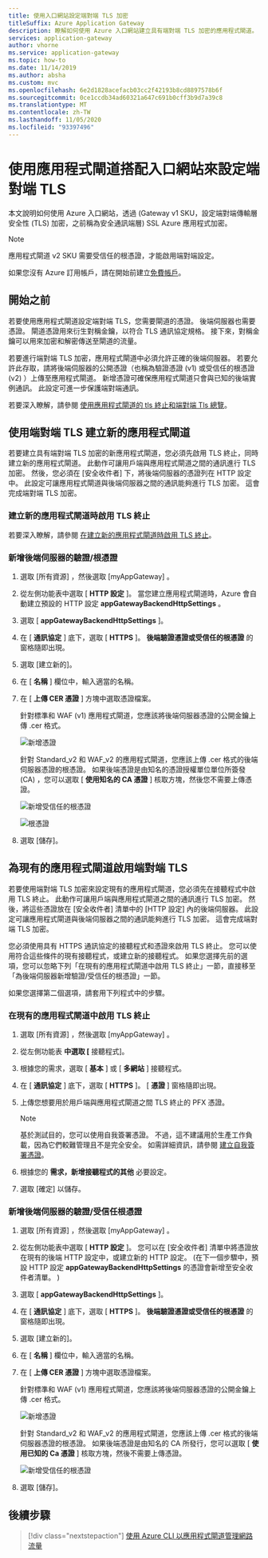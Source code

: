 ```yaml
---
title: 使用入口網站設定端對端 TLS 加密
titleSuffix: Azure Application Gateway
description: 瞭解如何使用 Azure 入口網站建立具有端對端 TLS 加密的應用程式閘道。
services: application-gateway
author: vhorne
ms.service: application-gateway
ms.topic: how-to
ms.date: 11/14/2019
ms.author: absha
ms.custom: mvc
ms.openlocfilehash: 6e2d1828acefacb03cc2f42193b8cd8897578b6f
ms.sourcegitcommit: 0ce1ccdb34ad60321a647c691b0cff3b9d7a39c8
ms.translationtype: MT
ms.contentlocale: zh-TW
ms.lasthandoff: 11/05/2020
ms.locfileid: "93397496"
---
```

# <a name="configure-end-to-end-tls-by-using-application-gateway-with-the-portal"></a>使用應用程式閘道搭配入口網站來設定端對端 TLS

本文說明如何使用 Azure 入口網站，透過 (Gateway v1 SKU，設定端對端傳輸層安全性 (TLS) 加密，之前稱為安全通訊端層) SSL Azure 應用程式加密。

> [!NOTE]
> 應用程式閘道 v2 SKU 需要受信任的根憑證，才能啟用端對端設定。

如果您沒有 Azure 訂用帳戶，請在開始前建立[免費帳戶](https://azure.microsoft.com/free/?WT.mc_id=A261C142F)。

## <a name="before-you-begin"></a>開始之前

若要使用應用程式閘道設定端對端 TLS，您需要閘道的憑證。 後端伺服器也需要憑證。 閘道憑證用來衍生對稱金鑰，以符合 TLS 通訊協定規格。 接下來，對稱金鑰可以用來加密和解密傳送至閘道的流量。 

若要進行端對端 TLS 加密，應用程式閘道中必須允許正確的後端伺服器。 若要允許此存取，請將後端伺服器的公開憑證（也稱為驗證憑證 (v1) 或受信任的根憑證 (v2) ）上傳至應用程式閘道。 新增憑證可確保應用程式閘道只會與已知的後端實例通訊。 此設定可進一步保護端對端通訊。

若要深入瞭解，請參閱 [使用應用程式閘道的 tls 終止和端對端 Tls 總覽](./ssl-overview.md)。

## <a name="create-a-new-application-gateway-with-end-to-end-tls"></a>使用端對端 TLS 建立新的應用程式閘道

若要建立具有端對端 TLS 加密的新應用程式閘道，您必須先啟用 TLS 終止，同時建立新的應用程式閘道。 此動作可讓用戶端與應用程式閘道之間的通訊進行 TLS 加密。 然後，您必須在 [安全收件者] 下，將後端伺服器的憑證列在 HTTP 設定中。 此設定可讓應用程式閘道與後端伺服器之間的通訊能夠進行 TLS 加密。 這會完成端對端 TLS 加密。

### <a name="enable-tls-termination-while-creating-a-new-application-gateway"></a>建立新的應用程式閘道時啟用 TLS 終止

若要深入瞭解，請參閱 [在建立新的應用程式閘道時啟用 TLS 終止](./create-ssl-portal.md)。

### <a name="add-authenticationroot-certificates-of-back-end-servers"></a>新增後端伺服器的驗證/根憑證

1. 選取 [所有資源]  ，然後選取 [myAppGateway]  。

2. 從左側功能表中選取 [ **HTTP 設定** ]。 當您建立應用程式閘道時，Azure 會自動建立預設的 HTTP 設定 **appGatewayBackendHttpSettings** 。 

3. 選取 [ **appGatewayBackendHttpSettings** ]。

4. 在 [ **通訊協定** ] 底下，選取 [ **HTTPS** ]。 **後端驗證憑證或受信任的根憑證** 的窗格隨即出現。

5. 選取 [建立新的]。

6. 在 [ **名稱** ] 欄位中，輸入適當的名稱。

7. 在 [ **上傳 CER 憑證** ] 方塊中選取憑證檔案。

   針對標準和 WAF (v1) 應用程式閘道，您應該將後端伺服器憑證的公開金鑰上傳 .cer 格式。

   ![新增憑證](./media/end-to-end-ssl-portal/addcert.png)

   針對 Standard_v2 和 WAF_v2 的應用程式閘道，您應該上傳 .cer 格式的後端伺服器憑證的根憑證。 如果後端憑證是由知名的憑證授權單位單位所簽發 (CA) ，您可以選取 [ **使用知名的 CA 憑證** ] 核取方塊，然後您不需要上傳憑證。

   ![新增受信任的根憑證](./media/end-to-end-ssl-portal/trustedrootcert-portal.png)

   ![根憑證](./media/end-to-end-ssl-portal/trustedrootcert.png)

8. 選取 [儲存]。

## <a name="enable-end-to-end-tls-for-an-existing-application-gateway"></a>為現有的應用程式閘道啟用端對端 TLS

若要使用端對端 TLS 加密來設定現有的應用程式閘道，您必須先在接聽程式中啟用 TLS 終止。 此動作可讓用戶端與應用程式閘道之間的通訊進行 TLS 加密。 然後，將這些憑證放在 [安全收件者] 清單中的 [HTTP 設定] 內的後端伺服器。 此設定可讓應用程式閘道與後端伺服器之間的通訊能夠進行 TLS 加密。 這會完成端對端 TLS 加密。

您必須使用具有 HTTPS 通訊協定的接聽程式和憑證來啟用 TLS 終止。 您可以使用符合這些條件的現有接聽程式，或建立新的接聽程式。 如果您選擇先前的選項，您可以忽略下列「在現有的應用程式閘道中啟用 TLS 終止」一節，直接移至「為後端伺服器新增驗證/受信任的根憑證」一節。

如果您選擇第二個選項，請套用下列程式中的步驟。
### <a name="enable-tls-termination-in-an-existing-application-gateway"></a>在現有的應用程式閘道中啟用 TLS 終止

1. 選取 [所有資源]  ，然後選取 [myAppGateway]  。

2. 從左側功能表 **中選取 [** 接聽程式]。

3. 根據您的需求，選取 [ **基本** ] 或 [ **多網站** ] 接聽程式。

4. 在 [ **通訊協定** ] 底下，選取 [ **HTTPS** ]。 [ **憑證** ] 窗格隨即出現。

5. 上傳您想要用於用戶端與應用程式閘道之間 TLS 終止的 PFX 憑證。

   > [!NOTE]
   > 基於測試目的，您可以使用自我簽署憑證。 不過，這不建議用於生產工作負載，因為它們較難管理且不是完全安全。 如需詳細資訊，請參閱 [建立自我簽署憑證](./create-ssl-portal.md#create-a-self-signed-certificate)。

6. 根據您的 **需求，新增接聽程式的其他** 必要設定。

7. 選取 [確定]  以儲存。

### <a name="add-authenticationtrusted-root-certificates-of-back-end-servers"></a>新增後端伺服器的驗證/受信任根憑證

1. 選取 [所有資源]  ，然後選取 [myAppGateway]  。

2. 從左側功能表中選取 [ **HTTP 設定** ]。 您可以在 [安全收件者] 清單中將憑證放在現有的後端 HTTP 設定中，或建立新的 HTTP 設定。  (在下一個步驟中，預設 HTTP 設定 **appGatewayBackendHttpSettings** 的憑證會新增至安全收件者清單。 ) 

3. 選取 [ **appGatewayBackendHttpSettings** ]。

4. 在 [ **通訊協定** ] 底下，選取 [ **HTTPS** ]。 **後端驗證憑證或受信任的根憑證** 的窗格隨即出現。 

5. 選取 [建立新的]。

6. 在 [ **名稱** ] 欄位中，輸入適當的名稱。

7. 在 [ **上傳 CER 憑證** ] 方塊中選取憑證檔案。

   針對標準和 WAF (v1) 應用程式閘道，您應該將後端伺服器憑證的公開金鑰上傳 .cer 格式。

   ![新增憑證](./media/end-to-end-ssl-portal/addcert.png)

   針對 Standard_v2 和 WAF_v2 的應用程式閘道，您應該上傳 .cer 格式的後端伺服器憑證的根憑證。 如果後端憑證是由知名的 CA 所發行，您可以選取 [ **使用已知的 Ca 憑證** ] 核取方塊，然後不需要上傳憑證。

   ![新增受信任的根憑證](./media/end-to-end-ssl-portal/trustedrootcert-portal.png)

8. 選取 [儲存]。

## <a name="next-steps"></a>後續步驟

> [!div class="nextstepaction"]
> [使用 Azure CLI 以應用程式閘道管理網路流量](./tutorial-manage-web-traffic-cli.md)